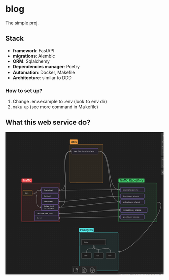 # blog

The simple proj.

## Stack

- **framework**: FastAPI
- **migrations**: Alembic
- **ORM**: Sqlalchemy
- **Dependencies manager**: Poetry
- **Automation**: Docker, Makefile
- **Architecture**: similar to DDD

### How to set up?
1) Change .env.example to .env (look to env dir)
2) `make up` (see more command in Makefile)


## What this web service do?
![graphs](graphs.png)


